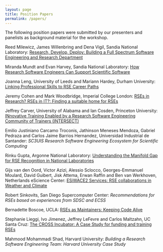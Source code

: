 ```yaml
---
layout: page
title: Position Papers
permalink: /papers/
---
```


The following position papers were submitted by our presenters and panelists
as background material for the workshop.

Reed Milewicz, James Willenbring and Dena Vigil, Sandia National Laboratory:
[Research, Develop, Deploy: Building a Full Spectrum Software Engineering and Research Department](https://arxiv.org/abs/2010.04660)

Miranda Mundt and Evan Harvey, Sandia National Laboratory:
[How Research Software Engineers Can Support Scientific Software](https://arxiv.org/abs/2010.07381)

Joanna Leng, University of Leeds and Mariann Hardey, Durham University:
[Linking Professional Skills to RSE Career Paths](http://doi.org/10.5281/zenodo.4073299)

Jeremy Cohen and Mark Woodbridge, Imperial College London:
[RSEs in Research? RSEs in IT?: Finding a suitable home for RSEs](https://arxiv.org/abs/2010.10477)

Jeffrey Carver, University of Alabama and Ian Cosden, Princeton University:
[INnovative Training Enabled by a Research Software Engineering Community of Trainers (INTERSECT)](http://dx.doi.org/10.5281/zenodo.4281287)

Emilio Justiniano Carcamo Troconis, Jathinson Meneses Mendoza, Gabriel Pedraza
and Carlos Jaime Barrios Hernandez, Universidad Industrial de Santander:
_SC3UIS Research Software Engineering Ecosystem for Scientific Computing_

Rinku Gupta, Argonne National Laboratory:
[Understanding the Manifold Gap for RSE Recognition in National Laboratories](https://doi.org/10.5281/zenodo.4250678)

Gijs van den Oord, Victor Azizi, Alessio Sclocco, Georges-Emmanuel Moulard,
David Guibert, Jisk Attema, Erwan Raffin and Ben van Werkhoven, Netherlands
eScience Center:
[ESiWACE2 Services: RSE collaborations in Weather and Climate](https://arxiv.org/abs/2009.14643)

Robert Sinkovits, San Diego Supercomputer Center:
_Recommendations for RSEs based on experiences from SDSC and ECSS_

Bernadette Boscoe, UCLA:
[RSEs as Maintainers: Keeping Code Alive](https://doi.org/10.5281/zenodo.4270655)

Stephanie Lieggi, Ivo Jimenez, Jeffrey LeFevre and Carlos Maltzahn, UC Santa
Cruz:
[The CROSS Incubator: A Case Study for funding and training RSEs](https://arxiv.org/abs/2012.01144)

Mahmood Mohammadi Shad, Harvard University:
_Building a Research Software Engineering Team: Harvard University Case Study_

